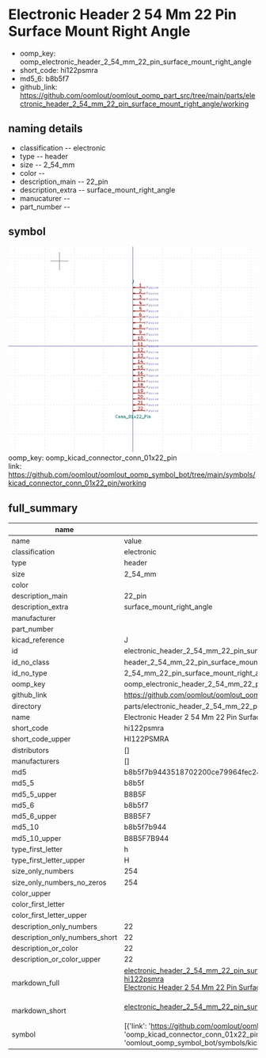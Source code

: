 # Electronic Header 2 54 Mm 22 Pin Surface Mount Right Angle

  
* oomp_key: oomp_electronic_header_2_54_mm_22_pin_surface_mount_right_angle 
* short_code: hi122psmra
* md5_6: b8b5f7  
* github_link: https://github.com/oomlout/oomlout_oomp_part_src/tree/main/parts/electronic_header_2_54_mm_22_pin_surface_mount_right_angle/working  
## naming details
* classification -- electronic
* type -- header
* size -- 2_54_mm
* color -- 
* description_main -- 22_pin
* description_extra -- surface_mount_right_angle
* manucaturer -- 
* part_number -- 



## symbol

![](symbol/0/working/working_600.png)  
oomp_key: oomp_kicad_connector_conn_01x22_pin  
link: https://github.com/oomlout/oomlout_oomp_symbol_bot/tree/main/symbols/kicad_connector_conn_01x22_pin/working  


## full_summary
| name | value | 
| --- | --- | 
| name | value | 
| classification | electronic | 
| type | header | 
| size | 2_54_mm | 
| color |  | 
| description_main | 22_pin | 
| description_extra | surface_mount_right_angle | 
| manufacturer |  | 
| part_number |  | 
| kicad_reference | J | 
| id | electronic_header_2_54_mm_22_pin_surface_mount_right_angle | 
| id_no_class | header_2_54_mm_22_pin_surface_mount_right_angle | 
| id_no_type | 2_54_mm_22_pin_surface_mount_right_angle | 
| oomp_key | oomp_electronic_header_2_54_mm_22_pin_surface_mount_right_angle | 
| github_link | https://github.com/oomlout/oomlout_oomp_part_src/tree/main/parts/electronic_header_2_54_mm_22_pin_surface_mount_right_angle/working | 
| directory | parts/electronic_header_2_54_mm_22_pin_surface_mount_right_angle | 
| name | Electronic Header 2 54 Mm 22 Pin Surface Mount Right Angle | 
| short_code | hi122psmra | 
| short_code_upper | HI122PSMRA | 
| distributors | [] | 
| manufacturers | [] | 
| md5 | b8b5f7b9443518702200ce79964fec24 | 
| md5_5 | b8b5f | 
| md5_5_upper | B8B5F | 
| md5_6 | b8b5f7 | 
| md5_6_upper | B8B5F7 | 
| md5_10 | b8b5f7b944 | 
| md5_10_upper | B8B5F7B944 | 
| type_first_letter | h | 
| type_first_letter_upper | H | 
| size_only_numbers | 254 | 
| size_only_numbers_no_zeros | 254 | 
| color_upper |  | 
| color_first_letter |  | 
| color_first_letter_upper |  | 
| description_only_numbers | 22 | 
| description_only_numbers_short | 22 | 
| description_or_color | 22 | 
| description_or_color_upper | 22 | 
| markdown_full | [electronic_header_2_54_mm_22_pin_surface_mount_right_angle](https://github.com/oomlout/oomlout_oomp_part_src/tree/main/parts/electronic_header_2_54_mm_22_pin_surface_mount_right_angle/working)<br>[hi122psmra](https://github.com/oomlout/oomlout_oomp_part_src/tree/main/parts/electronic_header_2_54_mm_22_pin_surface_mount_right_angle/working)<br>[Electronic Header 2 54 Mm 22 Pin Surface Mount Right Angle](https://github.com/oomlout/oomlout_oomp_part_src/tree/main/parts/electronic_header_2_54_mm_22_pin_surface_mount_right_angle/working)<br><br> | 
| markdown_short | [electronic_header_2_54_mm_22_pin_surface_mount_right_angle](https://github.com/oomlout/oomlout_oomp_part_src/tree/main/parts/electronic_header_2_54_mm_22_pin_surface_mount_right_angle/working)<br><br> | 
| symbol | [{'link': 'https://github.com/oomlout/oomlout_oomp_symbol_bot/tree/main/symbols/kicad_connector_conn_01x22_pin', 'oomp_key': 'oomp_kicad_connector_conn_01x22_pin', 'directory': 'oomlout_oomp_symbol_bot/symbols/kicad_connector_conn_01x22_pin//working/working.kicad_sym'}] | 

